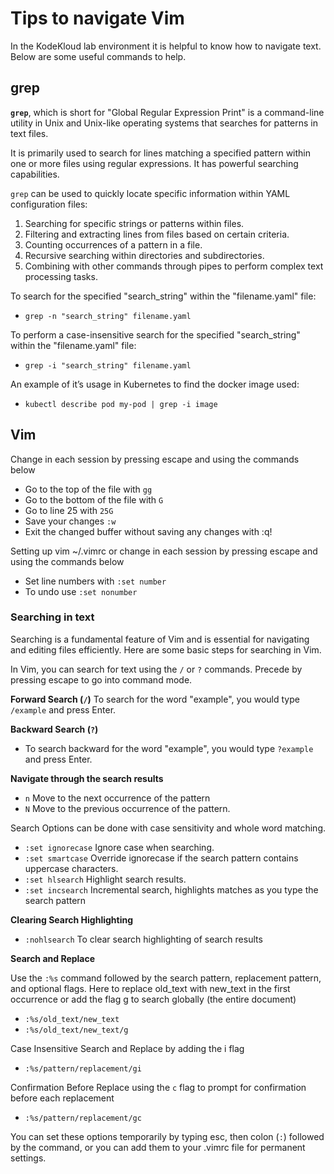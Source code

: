 <h1>Tips to navigate Vim</h1>

In the KodeKloud lab environment it is helpful to know how to navigate text. Below are some useful commands to help.

<h2>grep</h2>

**`grep`**, which is short for "Global Regular Expression Print" is a command-line utility in Unix and Unix-like operating systems that searches for patterns in text files. 

It is primarily used to search for lines matching a specified pattern within one or more files using regular expressions. It has powerful searching capabilities.

`grep` can be used to quickly locate specific information within YAML configuration files:

1. Searching for specific strings or patterns within files.
2. Filtering and extracting lines from files based on certain criteria.
3. Counting occurrences of a pattern in a file.
4. Recursive searching within directories and subdirectories.
5. Combining with other commands through pipes to perform complex text processing tasks.

To search for the specified "search_string" within the "filename.yaml" file:
* `grep -n "search_string" filename.yaml`

To perform a case-insensitive search for the specified "search_string" within the "filename.yaml" file:
* `grep -i "search_string" filename.yaml`

An example of it’s usage in Kubernetes to find the docker image used:
* `kubectl describe pod my-pod | grep -i image`

<h2>Vim</h2>

Change in each session by pressing escape and using the commands below

* Go to the top of the file with `gg`
* Go to the bottom of the file with `G`
* Go to line 25 with `25G`
* Save your changes `:w`
* Exit the changed buffer without saving any changes with :q!

Setting up vim ~/.vimrc or change in each session by pressing escape and using the commands below

* Set line numbers with `:set number`
* To undo use `:set nonumber`

<h3>Searching in text</h3>

Searching is a fundamental feature of Vim and is essential for navigating and editing files efficiently. Here are some basic steps for searching in Vim. 

In Vim, you can search for text using the `/` or `?` commands. Precede by pressing escape to go into command mode. 

**Forward Search (`/`)**
To search for the word "example", you would type `/example` and press Enter.

**Backward Search (`?`)**
* To search backward for the word "example", you would type `?example` and press Enter.

**Navigate through the search results**
* `n` Move to the next occurrence of the pattern
* `N` Move to the previous occurrence of the pattern.

Search Options can be done with case sensitivity and whole word matching.
* `:set ignorecase` Ignore case when searching.
* `:set smartcase` Override ignorecase if the search pattern contains uppercase characters.
* `:set hlsearch` Highlight search results.
* `:set incsearch`  Incremental search, highlights matches as you type the search pattern

**Clearing Search Highlighting**
* `:nohlsearch` To clear search highlighting of search results

**Search and Replace**

Use the `:%s` command followed by the search pattern, replacement pattern, and optional flags. Here to replace old_text with new_text in the first occurrence or add the flag g to search globally (the entire document)
* `:%s/old_text/new_text`
* `:%s/old_text/new_text/g` 

Case Insensitive Search and Replace by adding the i flag
* `:%s/pattern/replacement/gi`

Confirmation Before Replace using the `c` flag to prompt for confirmation before each replacement
* `:%s/pattern/replacement/gc`

You can set these options temporarily by typing esc, then colon (`:`) followed by the command, or you can add them to your .vimrc file for permanent settings.

